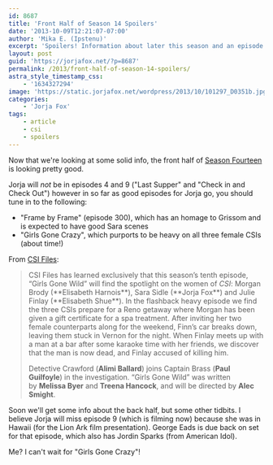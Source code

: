 ```yaml
---
id: 8687
title: 'Front Half of Season 14 Spoilers'
date: '2013-10-09T12:21:07-07:00'
author: 'Mika E. (Ipstenu)'
excerpt: 'Spoilers! Information about later this season and an episode I am totally squeeing for.'
layout: post
guid: 'https://jorjafox.net/?p=8687'
permalink: /2013/front-half-of-season-14-spoilers/
astra_style_timestamp_css:
    - '1634327294'
image: 'https://static.jorjafox.net/wordpress/2013/10/101297_D0351b.jpg'
categories:
    - 'Jorja Fox'
tags:
    - article
    - csi
    - spoilers
---
```


Now that we're looking at some solid info, the front half of <a href="https://jorjafox.net/wiki/CSI:_Crime_Scene_Investigation_(season_14)">Season Fourteen</a> is looking pretty good.

Jorja will <em>not</em> be in episodes 4 and 9 ("Last Supper" and "Check in and Check Out") however in so far as good episodes for Jorja go, you should tune in to the following:
<ul>
	<li>"Frame by Frame" (episode 300), which has an homage to Grissom and is expected to have good Sara scenes</li>
	<li>"Girls Gone Crazy", which purports to be heavy on all three female CSIs (about time!)</li>
</ul>
From <a href="http://www.csifiles.com/content/2013/10/csi-stages-appendicitement-sequel/">CSI Files</a>:
<blockquote>CSI Files has learned exclusively that this season’s tenth episode, “Girls Gone Wild” will find the spotlight on the women of <em>CSI</em>: Morgan Brody (**Elisabeth Harnois**), Sara Sidle (**Jorja Fox**) and Julie Finlay (**Elisabeth Shue**). In the flashback heavy episode we find the three CSIs prepare for a Reno getaway where Morgan has been given a gift certificate for a spa treatment. After inviting her two female counterparts along for the weekend, Finn’s car breaks down, leaving them stuck in Vernon for the night. When Finlay meets up with a man at a bar after some karaoke time with her friends, we discover that the man is now dead, and Finlay accused of killing him.

Detective Crawford (**Alimi Ballard**) joins Captain Brass (**Paul Guilfoyle**) in the investigation. “Girls Gone Wild” was written by **Melissa Byer** and **Treena Hancock**, and will be directed by **Alec Smight**.</blockquote>
Soon we'll get some info about the back half, but some other tidbits. I believe Jorja will miss episode 9 (which is filming now) because she was in Hawaii (for the Lion Ark film presentation). George Eads is due back on set for that episode, which also has Jordin Sparks (from American Idol).

Me? I can't wait for "Girls Gone Crazy"!
